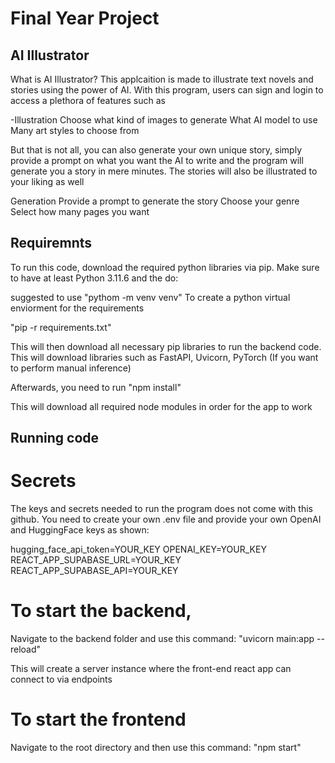 # Final Year Project
## AI Illustrator 

What is AI Illustrator?
This applcaition is made to illustrate text novels and stories using the power of AI.
With this program, users can sign and login to access a plethora of features such as

-Illustration
    Choose what kind of images to generate
    What AI model to use
    Many art styles to choose from

But that is not all, you can also generate your own unique story, simply provide a prompt
on what you want the AI to write and the program will generate you a story in mere minutes.
The stories will also be illustrated to your liking as well

Generation
    Provide a prompt to generate the story
    Choose your genre
    Select how many pages you want


## Requiremnts
To run this code, download the required python libraries via pip.
Make sure to have at least Python 3.11.6 and the do:

suggested to use 
"pythom -m venv venv"
To create a python virtual enviorment for the requirements

"pip -r requirements.txt"

This will then download all necessary pip libraries to run the backend code.
This will download libraries such as FastAPI, Uvicorn, PyTorch (If you want to perform manual inference)

Afterwards, you need to run
"npm install"

This will download all required node modules in order for the app to work

## Running code

# Secrets
The keys and secrets needed to run the program does not come with this github.
You need to create your own .env file and provide your own OpenAI and HuggingFace keys as shown:

hugging_face_api_token=YOUR_KEY
OPENAI_KEY=YOUR_KEY
REACT_APP_SUPABASE_URL=YOUR_KEY
REACT_APP_SUPABASE_API=YOUR_KEY

# To start the backend,
Navigate to the backend folder and use this command:
"uvicorn main:app --reload"

This will create a server instance where the front-end react app can connect to via endpoints

# To start the frontend
Navigate to the root directory and then use this command:
"npm start"



